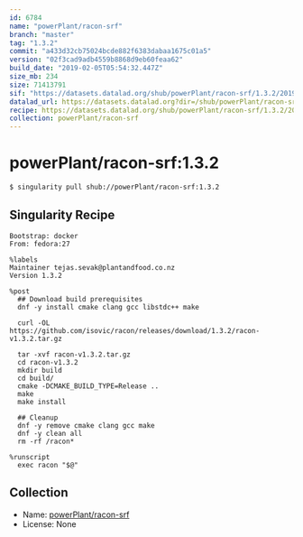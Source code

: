```yaml
---
id: 6784
name: "powerPlant/racon-srf"
branch: "master"
tag: "1.3.2"
commit: "a433d32cb75024bcde882f6383dabaa1675c01a5"
version: "02f3cad9adb4559b8868d9eb60feaa62"
build_date: "2019-02-05T05:54:32.447Z"
size_mb: 234
size: 71413791
sif: "https://datasets.datalad.org/shub/powerPlant/racon-srf/1.3.2/2019-02-05-a433d32c-02f3cad9/02f3cad9adb4559b8868d9eb60feaa62.simg"
datalad_url: https://datasets.datalad.org?dir=/shub/powerPlant/racon-srf/1.3.2/2019-02-05-a433d32c-02f3cad9/
recipe: https://datasets.datalad.org/shub/powerPlant/racon-srf/1.3.2/2019-02-05-a433d32c-02f3cad9/Singularity
collection: powerPlant/racon-srf
---
```


# powerPlant/racon-srf:1.3.2

```bash
$ singularity pull shub://powerPlant/racon-srf:1.3.2
```

## Singularity Recipe

```singularity
Bootstrap: docker
From: fedora:27

%labels
Maintainer tejas.sevak@plantandfood.co.nz
Version 1.3.2

%post
  ## Download build prerequisites
  dnf -y install cmake clang gcc libstdc++ make

  curl -OL https://github.com/isovic/racon/releases/download/1.3.2/racon-v1.3.2.tar.gz

  tar -xvf racon-v1.3.2.tar.gz
  cd racon-v1.3.2
  mkdir build
  cd build/
  cmake -DCMAKE_BUILD_TYPE=Release ..
  make
  make install

  ## Cleanup
  dnf -y remove cmake clang gcc make
  dnf -y clean all
  rm -rf /racon*

%runscript
  exec racon "$@"
```

## Collection

 - Name: [powerPlant/racon-srf](https://github.com/powerPlant/racon-srf)
 - License: None

